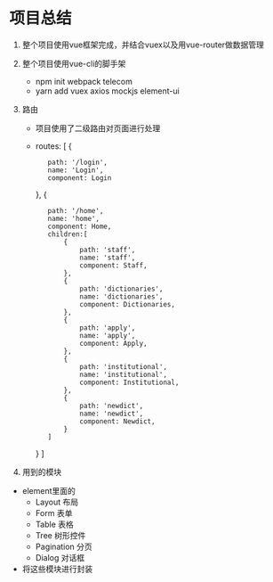 # 项目总结

1. 整个项目使用vue框架完成，并结合vuex以及用vue-router做数据管理

2. 整个项目使用vue-cli的脚手架

   * npm init webpack telecom
   * yarn add vuex axios mockjs element-ui
   
3. 路由
   * 项目使用了二级路由对页面进行处理
   * routes: [
        {
        
            path: '/login',
            name: 'Login',
            component: Login
        },
        {
        
            path: '/home',
            name: 'home',
            component: Home,
            children:[
                {
                    path: 'staff',
                    name: 'staff',
                    component: Staff,
                },
                {
                    path: 'dictionaries',
                    name: 'dictionaries',
                    component: Dictionaries,
                },
                {
                    path: 'apply',
                    name: 'apply',
                    component: Apply,
                },
                {
                    path: 'institutional',
                    name: 'institutional',
                    component: Institutional,
                },
                {
                    path: 'newdict',
                    name: 'newdict',
                    component: Newdict,
                }
            ]
        }
    ]
4. 用到的模块
  * element里面的
    * Layout 布局
    * Form 表单
    * Table 表格
    * Tree 树形控件
    * Pagination 分页
    * Dialog 对话框
  * 将这些模块进行封装
